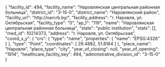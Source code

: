 {
    "facility_id": 494,
    "facility_name": "Наровлянская центральная районная больница",
    "district_id": "3-15-0",
    "district_name": "Наровлянский район",
    "facility_url": "http:\/\/narcrb.by\/",
    "facility_address": "г. Наровля, ул. Октябрьская",
    "facility_type": "0",
    "ap_1": "119",
    "name": "Наровлянская центральная районная больница",
    "state": "public institution",
    "stats": [],
    "med_id": 10214373,
    "address": "г. Наровля, ул. Октябрьская",
    "coord_x_y": {
        "crs": {
            "type": "name",
            "properties": {
                "name": "EPSG:4326"
            }
        },
        "type": "Point",
        "coordinates": [
            29.4882,
            51.8164
        ]
    },
    "place_name": "Наровля",
    "place_type": "city",
    "year_of_closing": null,
    "year_of_opening": "1914",
    "healthcare_facility_key": 494,
    "administrative_division_id": "3-15-0"
}